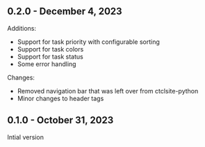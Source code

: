 ## 0.2.0 - December 4, 2023

Additions:
- Support for task priority with configurable sorting
- Support for task colors
- Support for task status
- Some error handling

Changes:
- Removed navigation bar that was left over from ctclsite-python
- Minor changes to header tags

## 0.1.0 - October 31, 2023

Intial version
